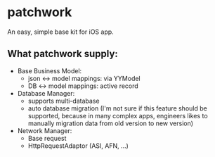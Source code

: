 # patchwork
An easy, simple base kit for iOS app.

## What patchwork supply:
* Base Business Model:
  * json <-> model mappings: via YYModel
  * DB   <-> model mappings: active record
* Database Manager:
  * supports multi-database
  * auto database migration (I'm not sure if this feature should be supported, because in many complex apps, engineers likes to manually migration data from old version to new version)
* Network Manager:
  * Base request
  * HttpRequestAdaptor (ASI, AFN, ...)
